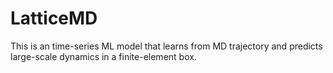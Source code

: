 # LatticeMD

This is an time-series ML model that learns from MD trajectory and predicts large-scale dynamics in a finite-element box.
